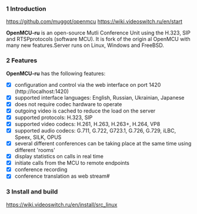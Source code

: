 ### 1 Introduction

   https://github.com/muggot/openmcu
   https://wiki.videoswitch.ru/en/start
  
  **OpenMCU-ru** is an open-source Mutli Conference Unit using the H.323, SIP and RTSPprotocols (software MCU). It is fork of the origin
al OpenMCU with many new features.Server runs on Linux, Windows and FreeBSD.

### 2 Features
   **OpenMCU-ru** has the following features:
- [x] configuration and control via the web interface on port 1420 (http://localhost:1420)
- [x] supported interface languages: English, Russian, Ukrainian, Japanese
- [x] does not require codec hardware to operate
- [x] outgoing video is cached to reduce the load on the server
- [x] supported protocols: H.323, SIP
- [x] supported video codecs: H.261, H.263, H.263+, H.264, VP8
- [x] supported audio codecs: G.711, G.722, G723.1, G.726, G.729, iLBC, Speex, SILK, OPUS
- [x] several different conferences can be taking place at the same time using different 'rooms'
- [x] display statistics on calls in real time
- [x] initiate calls from the MCU to remote endpoints
- [x] conference recording
- [x] conference translation as web stream#

### 3 Install and build
   https://wiki.videoswitch.ru/en/install/src_linux
